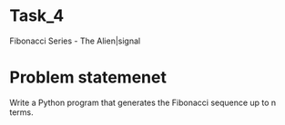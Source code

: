 # Task_4
Fibonacci Series - The Alien|signal

# Problem statemenet

Write a Python program that generates the Fibonacci sequence up to n terms.

